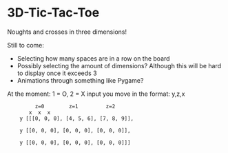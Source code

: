 # 3D-Tic-Tac-Toe

Noughts and crosses in three dimensions!

Still to come:
- Selecting how many spaces are in a row on the board
- Possibly selecting the amount of dimensions? Although this will be hard to display once it exceeds 3
- Animations through something like Pygame?


At the moment: 1 = O, 2 = X
input you move in the format: y,z,x


             z=0        z=1         z=2
           x  x  x
        y [[[0, 0, 0], [4, 5, 6], [7, 8, 9]],

        y [[0, 0, 0], [0, 0, 0], [0, 0, 0]],
        
        y [[0, 0, 0], [0, 0, 0], [0, 0, 0]]]

